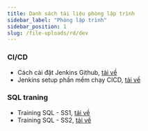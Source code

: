```yaml
---
title: Danh sách tài liệu phòng lập trình
sidebar_label: "Phòng lập trình"
sidebar_position: 1
slug: /file-uploads/rd/dev
---
```


### CI/CD

- Cách cài đặt Jenkins Github, [tải về](./assets/How%20to%20Set%20Up%20the%20Jenkins%20Github.docx)
- Jenkins setup phần mềm chạy CICD, [tải về](./assets/Jenkins%20setup%20phan%20mem%20ch%E1%BA%A1y%20CICD.docx)

### SQL traning

- Training SQL - SS1, [tải về](./assets/training%20sql%20-%20s1.pptx)
- Training SQL - SS2, [tải về](./assets/Training%20SQL%20-%20SS2.pptx)
